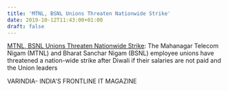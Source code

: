 ```yaml
---
title: 'MTNL, BSNL Unions Threaten Nationwide Strike'
date: 2019-10-12T11:43:00+01:00
draft: false
---
```


[MTNL, BSNL Unions Threaten Nationwide Strike](https://varindia.com/news/mtnl-bsnl-unions-threaten-nationwide-strike#.XaGuYw4L2Q4.blogger): The Mahanagar Telecom Nigam (MTNL) and Bharat Sanchar Nigam (BSNL) employee unions have threatened a nation-wide strike after Diwali if their salaries are not paid and the Union leaders  
  
VARINDIA- INDIA'S FRONTLINE IT MAGAZINE